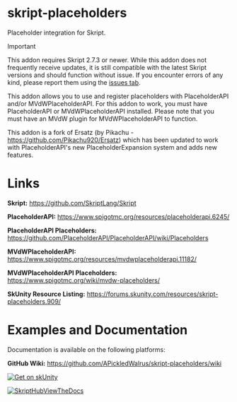 # skript-placeholders
Placeholder integration for Skript.

> [!IMPORTANT]
> This addon requires Skript 2.7.3 or newer.
> While this addon does not frequently receive updates, it is still compatible with the latest Skript versions and should function without issue.
> If you encounter errors of any kind, please report them using the [issues tab](https://github.com/APickledWalrus/skript-placeholders/issues).

This addon allows you to use and register placeholders with PlaceholderAPI and/or MVdWPlaceholderAPI.
For this addon to work, you must have PlaceholderAPI or MVdWPlaceholderAPI installed.
Please note that you must have an MVdW plugin for MVdWPlaceholderAPI to function.

This addon is a fork of Ersatz (by Pikachu - https://github.com/Pikachu920/Ersatz) which has been updated to work with PlaceholderAPI's new PlaceholderExpansion system and adds new features.

# Links

**Skript:** https://github.com/SkriptLang/Skript

**PlaceholderAPI:** https://www.spigotmc.org/resources/placeholderapi.6245/

**PlaceholderAPI Placeholders:** https://github.com/PlaceholderAPI/PlaceholderAPI/wiki/Placeholders

**MVdWPlaceholderAPI:** https://www.spigotmc.org/resources/mvdwplaceholderapi.11182/

**MVdWPlaceholderAPI Placeholders:** https://www.spigotmc.org/wiki/mvdw-placeholders/

**SkUnity Resource Listing:** https://forums.skunity.com/resources/skript-placeholders.909/

# Examples and Documentation

Documentation is available on the following platforms:

**GitHub Wiki:** https://github.com/APickledWalrus/skript-placeholders/wiki

[![Get on skUnity](https://docs.skunity.com/skunity/library/Docs/Assets/assets/images/buttons/v2/get-the-syntax-square.png)](https://docs.skunity.com/syntax/search/addon:skript-placeholders)

[![SkriptHubViewTheDocs](http://skripthub.net/static/addon/ViewTheDocsButton.png)](http://skripthub.net/docs/?addon=skript-placeholders)
